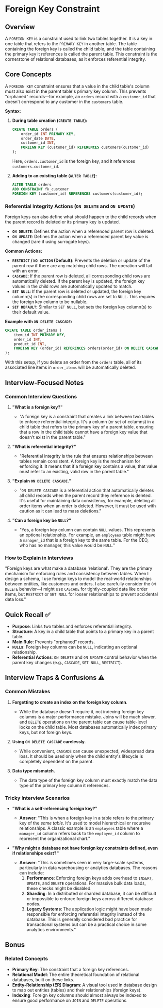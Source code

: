 # Foreign Key Constraint

## Overview
A `FOREIGN KEY` is a constraint used to link two tables together. It is a key in one table that refers to the `PRIMARY KEY` in another table. The table containing the foreign key is called the child table, and the table containing the primary key it references is called the parent table. This constraint is the cornerstone of relational databases, as it enforces referential integrity.

## Core Concepts

A `FOREIGN KEY` constraint ensures that a value in the child table's column must also exist in the parent table's primary key column. This prevents "orphaned" records—for example, an `orders` record with a `customer_id` that doesn't correspond to any customer in the `customers` table.

**Syntax:**

1.  **During table creation (`CREATE TABLE`):**
    ```sql
    CREATE TABLE orders (
        order_id INT PRIMARY KEY,
        order_date DATE,
        customer_id INT,
        FOREIGN KEY (customer_id) REFERENCES customers(customer_id)
    );
    ```
    Here, `orders.customer_id` is the foreign key, and it references `customers.customer_id`.

2.  **Adding to an existing table (`ALTER TABLE`):**
    ```sql
    ALTER TABLE orders
    ADD CONSTRAINT fk_customer
    FOREIGN KEY (customer_id) REFERENCES customers(customer_id);
    ```

### Referential Integrity Actions (`ON DELETE` and `ON UPDATE`)
Foreign keys can also define what should happen to the child records when the parent record is deleted or its primary key is updated.

-   **`ON DELETE`**: Defines the action when a referenced parent row is deleted.
-   **`ON UPDATE`**: Defines the action when a referenced parent key value is changed (rare if using surrogate keys).

**Common Actions:**
-   **`RESTRICT` / `NO ACTION` (Default)**: Prevents the deletion or update of the parent row if there are any matching child rows. The operation will fail with an error.
-   **`CASCADE`**: If the parent row is deleted, all corresponding child rows are automatically deleted. If the parent key is updated, the foreign key values in the child rows are automatically updated to match.
-   **`SET NULL`**: If the parent row is deleted or updated, the foreign key column(s) in the corresponding child rows are set to `NULL`. This requires the foreign key column to be nullable.
-   **`SET DEFAULT`**: Similar to `SET NULL`, but sets the foreign key column(s) to their default value.

**Example with `ON DELETE CASCADE`:**
```sql
CREATE TABLE order_items (
    item_id INT PRIMARY KEY,
    order_id INT,
    product_id INT,
    FOREIGN KEY (order_id) REFERENCES orders(order_id) ON DELETE CASCADE
);
```
With this setup, if you delete an order from the `orders` table, all of its associated line items in `order_items` will be automatically deleted.

## Interview-Focused Notes

### Common Interview Questions

1.  **"What is a foreign key?"**
    -   "A foreign key is a constraint that creates a link between two tables to enforce referential integrity. It's a column (or set of columns) in a child table that refers to the primary key of a parent table, ensuring that a row in the child table cannot have a foreign key value that doesn't exist in the parent table."

2.  **"What is referential integrity?"**
    -   "Referential integrity is the rule that ensures relationships between tables remain consistent. A foreign key is the mechanism for enforcing it. It means that if a foreign key contains a value, that value must refer to an existing, valid row in the parent table."

3.  **"Explain `ON DELETE CASCADE`."**
    -   "`ON DELETE CASCADE` is a referential action that automatically deletes all child records when the parent record they reference is deleted. It's useful for maintaining data consistency, for example, deleting all order items when an order is deleted. However, it must be used with caution as it can lead to mass deletions."

4.  **"Can a foreign key be `NULL`?"**
    -   "Yes, a foreign key column can contain `NULL` values. This represents an optional relationship. For example, an `employees` table might have a `manager_id` that is a foreign key to the same table. For the CEO, who has no manager, this value would be `NULL`."

### How to Explain in Interviews
"Foreign keys are what make a database 'relational'. They are the primary mechanism for enforcing rules and consistency between tables. When I design a schema, I use foreign keys to model the real-world relationships between entities, like customers and orders. I also carefully consider the `ON DELETE` behavior—I might use `CASCADE` for tightly-coupled data like order items, but `RESTRICT` or `SET NULL` for looser relationships to prevent accidental data loss."

## Quick Recall ✅

-   **Purpose**: Links two tables and enforces referential integrity.
-   **Structure**: A key in a child table that points to a primary key in a parent table.
-   **Main Rule**: Prevents "orphaned" records.
-   **`NULL`s**: Foreign key columns can be `NULL`, indicating an optional relationship.
-   **Referential Actions**: `ON DELETE` and `ON UPDATE` control behavior when the parent key changes (e.g., `CASCADE`, `SET NULL`, `RESTRICT`).

## Interview Traps & Confusions ⚠️

### Common Mistakes

1.  **Forgetting to create an index on the foreign key column.**
    -   While the database doesn't require it, not indexing foreign key columns is a major performance mistake. Joins will be much slower, and `DELETE` operations on the parent table can cause table-level locks on the child table. Most databases automatically index primary keys, but not foreign keys.

2.  **Using `ON DELETE CASCADE` carelessly.**
    -   While convenient, `CASCADE` can cause unexpected, widespread data loss. It should be used only when the child entity's lifecycle is completely dependent on the parent.

3.  **Data type mismatch.**
    -   The data type of the foreign key column must exactly match the data type of the primary key column it references.

### Tricky Interview Scenarios

-   **"What is a self-referencing foreign key?"**
    -   **Answer**: "This is when a foreign key in a table refers to the primary key of the *same table*. It's used to model hierarchical or recursive relationships. A classic example is an `employees` table where a `manager_id` column refers back to the `employee_id` column to represent the organizational chart."

-   **"Why might a database not have foreign key constraints defined, even if relationships exist?"**
    -   **Answer**: "This is sometimes seen in very large-scale systems, particularly in data warehousing or analytics databases. The reasons can include:
        1.  **Performance**: Enforcing foreign keys adds overhead to `INSERT`, `UPDATE`, and `DELETE` operations. For massive bulk data loads, these checks might be disabled.
        2.  **Sharding**: In a distributed or sharded database, it can be difficult or impossible to enforce foreign keys across different database nodes.
        3.  **Legacy Systems**: The application logic might have been made responsible for enforcing referential integrity instead of the database. This is generally considered bad practice for transactional systems but can be a practical choice in some analytics environments."

## Bonus

### Related Concepts
-   **Primary Key**: The constraint that a foreign key references.
-   **Relational Model**: The entire theoretical foundation of relational databases, built on these links.
-   **Entity-Relationship (ER) Diagram**: A visual tool used in database design to map out entities (tables) and their relationships (foreign keys).
-   **Indexing**: Foreign key columns should almost always be indexed to ensure good performance on `JOIN` and `DELETE` operations.
